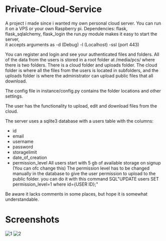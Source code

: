 # Private-Cloud-Service
A project i made since i wanted my own personal cloud server. You can run it on a VPS or your own Raspberry pi.
Dependencies: flask, flask_sqlalchemy, flask_login
the run.py module makes it easy to start the server,<br>
it accepts arguments as -d (Debug) -l (Localhost) -ssl (port 443)

You can register and login and see your authenticated files and folders. All of the data from the users is stored in a 
root folder at /media/pcs/ where there is two folders. There is a cloud folder and uploads folder. 
The cloud folder is where all the files from the users is located in subfolders, 
and the uploads folder is where the administrator can upload public files that all download.

The config file in instance/config.py contains the folder locations and other settings.

The user has the functionality to upload, edit and download files from the cloud.

The server uses a sqlite3 database with a users table with the columns:
- id
- email
- username
- password
- storagelimit
- date_of_creation
- permission_level
All users start with 5 gb of available storage on signup (You can ofc change this)
The permission level has to be changed manually in the database to give the user permission to upload to the public folder.
you can do it with this command SQL"UPDATE users SET permission_level=1 where id={USER ID};" 


Be aware it lacks comments in some places, but hope it is somewhat understandable.

# Screenshots
![1](https://i.imgur.com/zHBasax.png)
![2](https://i.imgur.com/Xrl1X3k.png)
